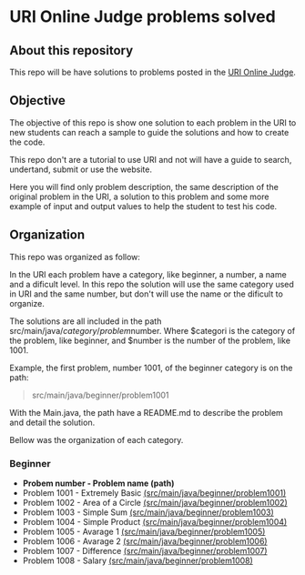 # URI Online Judge problems solved


## About this repository

This repo will be have solutions to problems posted in the [URI Online Judge](https://www.urionlinejudge.com.br/).


## Objective

The objective of this repo is show one solution to each problem in the URI to new students can reach a sample to guide the solutions and how to create the code.

This repo don't are a tutorial to use URI and not will have a guide to search, undertand, submit or use the website.

Here you will find only problem description, the same description of the original problem in the URI, a solution to this problem and some more example of input and output values to help the student to test his code.


## Organization

This repo was organized as follow:

In the URI each problem have a category, like beginner, a number, a name and a dificult level. In this repo the solution will use the same category used in URI and the same number, but don't will use the name or the dificult to organize.

The solutions are all included in the path src/main/java/$category/problem$number. Where $categori is the category of the problem, like beginner, and $number is the number of the problem, like 1001.

Example, the first problem, number 1001, of the beginner category is on the path:
> src/main/java/beginner/problem1001

With the Main.java, the path have a README.md to describe the problem and detail the solution.

Bellow was the organization of each category.

### Beginner
- **Probem number - Problem name (path)**
- Problem 1001 - Extremely Basic [(src/main/java/beginner/problem1001)](src/main/java/beginner/problem1001)
- Problem 1002 - Area of a Circle [(src/main/java/beginner/problem1002)](src/main/java/beginner/problem1002)
- Problem 1003 - Simple Sum [(src/main/java/beginner/problem1003)](src/main/java/beginner/problem1003)
- Problem 1004 - Simple Product [(src/main/java/beginner/problem1004)](src/main/java/beginner/problem1004)
- Problem 1005 - Avarage 1 [(src/main/java/beginner/problem1005)](src/main/java/beginner/problem1005)
- Problem 1006 - Avarage 2 [(src/main/java/beginner/problem1006)](src/main/java/beginner/problem1006)
- Problem 1007 - Difference [(src/main/java/beginner/problem1007)](src/main/java/beginner/problem1007)
- Problem 1008 - Salary [(src/main/java/beginner/problem1008)](src/main/java/beginner/problem1008)
